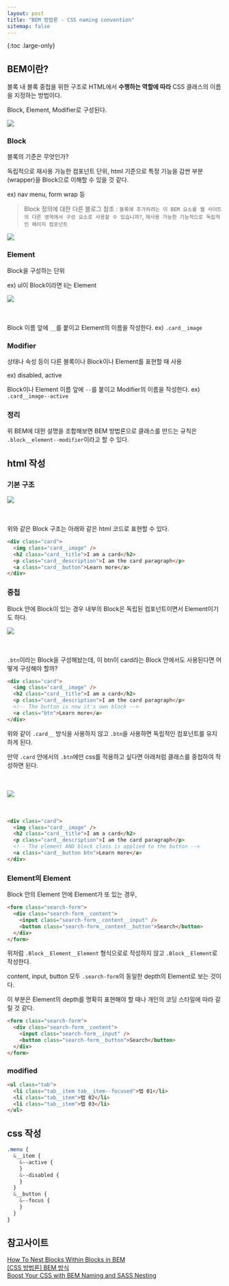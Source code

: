 ```yaml
---
layout: post
title: "BEM 방법론 - CSS naming convention"
sitemap: false
---
```


{:toc .large-only}

## BEM이란?

블록 내 블록 중첩을 위한 구조로 HTML에서 **수행하는 역할에 따라** CSS 클래스의 이름을 지정하는 방법이다.

Block, Element, Modifier로 구성된다.

<img src="/assets/img/blog/2021-12-15-BEM_01.jpg">

### Block

블록의 기준은 무엇인가?

독립적으로 재사용 가능한 컴포넌트 단위, html 기준으로 특정 기능을 감싼 부분 (wrapper)을 Block으로 이해할 수 있을 것 같다.

ex) nav menu, form wrap 등

> Block 정의에 대한 다른 블로그 참조 : `블록에 추가하려는 이 BEM 요소를 웹 사이트의 다른 영역에서 구성 요소로 사용할 수 있습니까?`, `재사용 가능한 기능적으로 독립적인 페이지 컴포넌트`

<img src="/assets/img/blog/2021-12-15-BEM_02.png">

### Element

Block을 구성하는 단위

ex) ul이 Block이라면 li는 Element

<img src="/assets/img/blog/2021-12-15-BEM_03.png" style="margin-bottom:35px">

Block 이름 앞에 `__`를 붙이고 Element의 이름을 작성한다. ex) `.card__image`

### Modifier

상태나 속성 등이 다른 블록이나 Block이나 Element를 표현할 때 사용

ex) disabled, active

Block이나 Element 이름 앞에 `--`를 붙이고 Modifier의 이름을 작성한다. ex) `.card__image--active`

### 정리

위 BEM에 대한 설명을 조합해보면 BEM 방법론으로 클래스를 만드는 규칙은 `.block__element--modifier`이라고 할 수 있다.

## html 작성

### 기본 구조

<img src="/assets/img/blog/2021-12-15-BEM_04.png" style="margin-bottom:35px;">

위와 같은 Block 구조는 아래와 같은 html 코드로 표현할 수 있다.

```html
<div class="card">
  <img class="card__image" />
  <h2 class="card__title">I am a card</h2>
  <p class="card__description">I am the card paragraph</p>
  <a class="card__button">Learn more</a>
</div>
```

### 중첩

Block 안에 Block이 있는 경우 내부의 Block은 독립된 컴포넌트이면서 Element이기도 하다.

<img src="/assets/img/blog/2021-12-15-BEM_04.png" style="margin-bottom:35px;">

`.btn`이라는 Block을 구성해놨는데, 이 btn이 card라는 Block 안에서도 사용된다면 어떻게 구성해야 할까?

```html
<div class="card">
  <img class="card__image" />
  <h2 class="card__title">I am a card</h2>
  <p class="card__description">I am the card paragraph</p>
  <!-- The button is now it's own block -->
  <a class="btn">Learn more</a>
</div>
```

위와 같이 `.card__` 방식을 사용하지 않고 `.btn`을 사용하면 독립적인 컴포넌트를 유지하게 된다.

만약 `.card` 안에서의 `.btn`에만 css를 적용하고 싶다면 아래처럼 클래스를 중첩하여 작성하면 된다.

<img src="/assets/img/blog/2021-12-15-BEM_05.png" style="margin:35px 0;">

```html
<div class="card">
  <img class="card__image" />
  <h2 class="card__title">I am a card</h2>
  <p class="card__description">I am the card paragraph</p>
  <!-- The element AND block class is applied to the button -->
  <a class="card__button btn">Learn more</a>
</div>
```

### Element의 Element

Block 안의 Element 안에 Element가 또 있는 경우,

```html
<form class="search-form">
  <div class="search-form__content">
    <input class="search-form__content__input" />
    <button class="search-form__content__button">Search</button>
  </div>
</form>
```

위처럼 `.Block__Element__Element` 형식으로로 작성하지 않고 `.Block__Element`로 작성한다.

content, input, button 모두 `.search-form`의 동일한 depth의 Element로 보는 것이다.

이 부분은 Element의 depth를 명확히 표현해야 할 때나 개인의 코딩 스타일에 따라 갈릴 것 같다.

```html
<form class="search-form">
  <div class="search-form__content">
    <input class="search-form__input" />
    <button class="search-form__button">Search</button>
  </div>
</form>
```

### modified

```html
<ul class="tab">
  <li class="tab__item tab__item--focused">탭 01</li>
  <li class="tab__item">탭 02</li>
  <li class="tab__item">탭 03</li>
</ul>
```

## css 작성

```css
.menu {
  &__item {
    &--active {
    }
    &--disabled {
    }
  }
  &__button {
    &--focus {
    }
  }
}
```

## 참고사이트

[How To Nest Blocks Within Blocks in BEM](https://scalablecss.com/bem-blocks-within-blocks/)<br/>
[[CSS 방법론] BEM 방식](https://nykim.work/15)<br/>
[Boost Your CSS with BEM Naming and SASS Nesting](https://hackernoon.com/boost-your-css-with-bem-naming-and-sass-nesting-3x5d3ywo)
